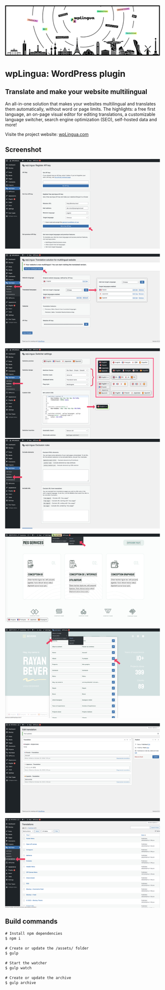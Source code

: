 ![wpLingue header image](https://raw.githubusercontent.com/julien-jacob/wplingua/master/wp-assets/banner-1544x500.png)

# wpLingua: WordPress plugin

## Translate and make your website multilingual

An all-in-one solution that makes your websites multilingual and translates them automatically, without word or page limits. The highlights: a free first language, an on-page visual editor for editing translations, a customizable language switcher, search engine optimization (SEO), self-hosted data and more!

Visite the project website: [wpLingua.com](https://wplingua.com)

## Screenshot

![Once the plugin is downloaded, installed and activated, register your API key.](https://raw.githubusercontent.com/julien-jacob/wplingua/master/wp-assets/screenshot-1.jpg)

![As soon as your API key has been registered, your site is multilingual. This option screen allows you to configure your languages and their flags, as well as activate the functionalities.](https://raw.githubusercontent.com/julien-jacob/wplingua/master/wp-assets/screenshot-2.jpg)

![Customizing the language switcher, enable or disable auto-insertion + choose position or use the shortcode.](https://raw.githubusercontent.com/julien-jacob/wplingua/master/wp-assets/screenshot-3.jpg)
![You have the possibility to exclude pages or parts of pages.](https://raw.githubusercontent.com/julien-jacob/wplingua/master/wp-assets/screenshot-4.jpg)

![If you need, you can edit a translation directly from your pages using our visual editor.](https://raw.githubusercontent.com/julien-jacob/wplingua/master/wp-assets/screenshot-5.jpg)

![You can access the list of translations present on a page, including those which are not directly visible (Meta SEO, texts, alternative images, title attributes, etc.)](https://raw.githubusercontent.com/julien-jacob/wplingua/master/wp-assets/screenshot-6.jpg)

![You can edit all translations of your website.](https://raw.githubusercontent.com/julien-jacob/wplingua/master/wp-assets/screenshot-7.jpg)

![All translations are stored on your WordPress site.](https://raw.githubusercontent.com/julien-jacob/wplingua/master/wp-assets/screenshot-8.jpg)

## Build commands

```
# Install npm dependencies
$ npm i

# Create or update the /assets/ folder
$ gulp

# Start the watcher
$ gulp watch

# Create or update the archive
$ gulp archive
```
